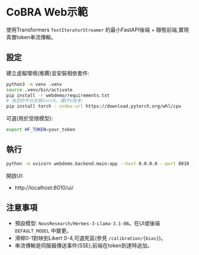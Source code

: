 # CoBRA Web示範

使用Transformers `TextIteratorStreamer` 的最小FastAPI後端 + 靜態前端,實現真實token串流傳輸。

## 設定

建立虛擬環境(推薦)並安裝相依套件:

```bash
python3 -m venv .venv
source .venv/bin/activate
pip install -r webdemo/requirements.txt
# 為您的平台安裝torch。僅CPU版本:
pip install torch --index-url https://download.pytorch.org/whl/cpu
```

可選(用於受限模型):

```bash
export HF_TOKEN=your_token
```

## 執行

```bash
python -m uvicorn webdemo.backend.main:app --host 0.0.0.0 --port 8010 --reload
```

開啟UI:

- http://localhost:8010/ui/

## 注意事項
- 預設模型: `NousResearch/Hermes-3-Llama-3.1-8B`。在UI或後端 `DEFAULT_MODEL` 中變更。
- 滑桿0-1對映到Likert 0-4,可選死區(參見 `/calibration/{bias}`)。
- 串流傳輸是伺服器傳送事件(SSE);前端在token到達時追加。

